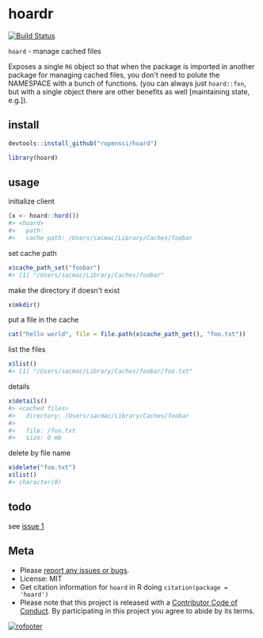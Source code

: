 hoardr
======



[![Build Status](https://travis-ci.org/ropensci/hoard.svg?branch=master)](https://travis-ci.org/ropensci/hoard)

`hoard` - manage cached files

Exposes a single `R6` object so that when the package is imported in another
package for managing cached files, you don't need to polute the NAMESPACE 
with a bunch of functions. (you can always just `hoard::fxn`, but 
with a single object there are other benefits as well [maintaining state, e.g.]).

## install


```r
devtools::install_github("ropensci/hoard")
```


```r
library(hoard)
```

## usage

initialize client


```r
(x <- hoard::hord())
#> <hoard> 
#>   path: 
#>   cache path: /Users/sacmac/Library/Caches/foobar
```

set cache path


```r
x$cache_path_set("foobar")
#> [1] "/Users/sacmac/Library/Caches/foobar"
```

make the directory if doesn't exist


```r
x$mkdir()
```

put a file in the cache


```r
cat("hello world", file = file.path(x$cache_path_get(), "foo.txt"))
```

list the files


```r
x$list()
#> [1] "/Users/sacmac/Library/Caches/foobar/foo.txt"
```

details


```r
x$details()
#> <cached files>
#>   directory: /Users/sacmac/Library/Caches/foobar
#> 
#>   file: /foo.txt
#>   size: 0 mb
```

delete by file name


```r
x$delete("foo.txt")
x$list()
#> character(0)
```

## todo

see [issue 1](https://github.com/ropensci/hoard/issues/1)

## Meta

* Please [report any issues or bugs](https://github.com/ropensci/hoard/issues).
* License: MIT
* Get citation information for `hoard` in R doing `citation(package = 'hoard')`
* Please note that this project is released with a [Contributor Code of Conduct](CONDUCT.md). By participating in this project you agree to abide by its terms.

[![rofooter](https://ropensci.org/public_images/github_footer.png)](https://ropensci.org)
